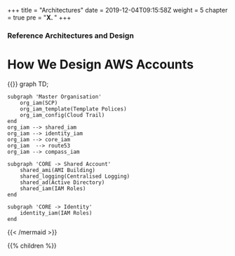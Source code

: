 +++
title = "Architectures"
date = 2019-12-04T09:15:58Z
weight = 5
chapter = true
pre = "<b>X. </b>"
+++

### Reference Architectures and Design

# How We Design AWS Accounts
{{<mermaid align="left">}}
graph TD;
 
    subgraph 'Master Organisation'
        org_iam(SCP)
        org_iam_template(Template Polices)
        org_iam_config(Cloud Trail)
    end
    org_iam --> shared_iam
    org_iam --> identity_iam
    org_iam --> core_iam
    org_iam  --> route53
    org_iam --> compass_iam
 
    subgraph 'CORE -> Shared Account'
        shared_ami(AMI Building)
        shared_logging(Centralised Logging)
        shared_ad(Active Directory)
        shared_iam(IAM Roles)
    end

    subgraph 'CORE -> Identity'
        identity_iam(IAM Roles)
    end

{{< /mermaid >}}


{{% children  %}}
